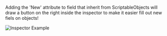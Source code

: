 Adding the 'New' attribute to field that inherit from ScriptableObjects will draw a button on the right inside the inspector to make it easier fill out new fiels on objects!

![Inspector Example](https://github.com/user-attachments/assets/92418dc2-a59b-4851-9241-6931d9fe83d1)
